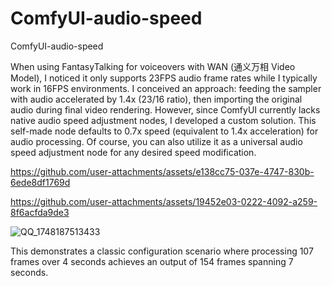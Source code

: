 # ComfyUI-audio-speed
ComfyUI-audio-speed

When using FantasyTalking for voiceovers with WAN (通义万相 Video Model), I noticed it only supports 23FPS audio frame rates while I typically work in 16FPS environments. I conceived an approach: feeding the sampler with audio accelerated by 1.4x (23/16 ratio), then importing the original audio during final video rendering. However, since ComfyUI currently lacks native audio speed adjustment nodes, I developed a custom solution. This self-made node defaults to 0.7x speed (equivalent to 1.4x acceleration) for audio processing.
Of course, you can also utilize it as a universal audio speed adjustment node for any desired speed modification.



https://github.com/user-attachments/assets/e138cc75-037e-4747-830b-6ede8df1769d



https://github.com/user-attachments/assets/19452e03-0222-4092-a259-8f6acfda9de3




![QQ_1748187513433](https://github.com/user-attachments/assets/58f1d8b4-e334-4201-b7c6-f6c50e2b4a58)

This demonstrates a classic configuration scenario where processing 107 frames over 4 seconds achieves an output of 154 frames spanning 7 seconds.
